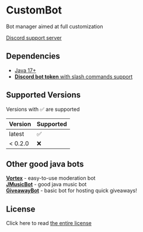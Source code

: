 # CustomBot
Bot manager aimed at full customization

[Discord support server](https://discord.gg/ayjZCtsh5j)

## Dependencies

- [Java 17+](https://adoptium.net/temurin/releases/)
- [**Discord bot token** with slash commands support](https://discord.com/developers/applications)

## Supported Versions

Versions with :white_check_mark: are supported

| Version | Supported          |
|---------|--------------------|
| latest  | :white_check_mark: |
| < 0.2.0 | :x:                |

## Other good java bots

[**Vortex**](https://github.com/jagrosh/Vortex) - easy-to-use moderation bot<br>
[**JMusicBot**](https://github.com/jagrosh/MusicBot) - good java music bot<br>
[**GiveawayBot**](https://github.com/jagrosh/GiveawayBot) - basic bot for hosting quick giveaways!<br>

## License

Click here to read [the entire license](https://github.com/mani1232/CustomBot/blob/master/LICENSE.md)